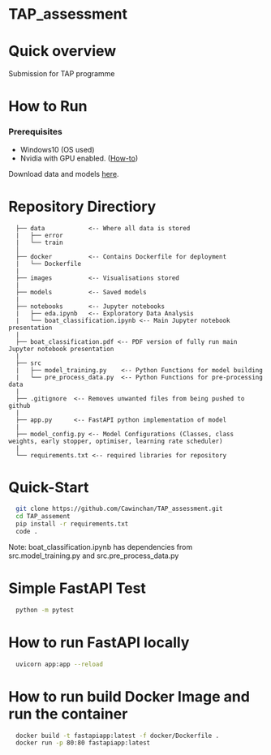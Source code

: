 # TAP_assessment


# Quick overview
Submission for TAP programme

# How to Run 

### Prerequisites 
- Windows10 (OS used)
- Nvidia with GPU enabled. ([How-to](https://towardsdatascience.com/installing-tensorflow-with-cuda-cudnn-and-gpu-support-on-windows-10-60693e46e781))

Download data and models [here](https://drive.google.com/drive/folders/1fHSTbDKZq7RckDvOqEQ8uccUPDyAi8S8?usp=sharing).

# Repository Directiory
```
  ├── data            <-- Where all data is stored
  |   ├── error 
  |   └── train 
  │        
  ├── docker          <-- Contains Dockerfile for deployment
  |   └── Dockerfile
  |
  ├── images          <-- Visualisations stored
  |   
  ├── models          <-- Saved models
  |   
  ├── notebooks       <-- Jupyter notebooks
  |   ├── eda.ipynb   <-- Exploratory Data Analysis 
  |   └── boat_classification.ipynb <-- Main Jupyter notebook presentation
  |
  ├── boat_classification.pdf <-- PDF version of fully run main Jupyter notebook presentation
  |   
  ├── src
  |   ├── model_training.py    <-- Python Functions for model building
  |   └── pre_process_data.py  <-- Python Functions for pre-processing data
  |
  ├── .gitignore  <-- Removes unwanted files from being pushed to github
  |   
  ├── app.py      <-- FastAPI python implementation of model
  |
  ├── model_config.py <-- Model Configurations (Classes, class weights, early stopper, optimiser, learning rate scheduler)
  | 
  └── requirements.txt <-- required libraries for repository
```

# Quick-Start
```bash
  git clone https://github.com/Cawinchan/TAP_assessment.git
  cd TAP_assement 
  pip install -r requirements.txt 
  code . 
```

Note: boat_classification.ipynb has dependencies from src.model_training.py and src.pre_process_data.py

# Simple FastAPI Test
```bash
  python -m pytest
```

# How to run FastAPI locally
```bash
  uvicorn app:app --reload
```

# How to run build Docker Image and run the container
```bash
  docker build -t fastapiapp:latest -f docker/Dockerfile .
  docker run -p 80:80 fastapiapp:latest
```

